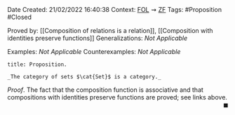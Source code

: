 <br />
<br />

Date Created: 21/02/2022 16:40:38
Context: [$\textrm{FOL}$](obsidian://open?file=First%20Order%20Logic)$\,\,\rightsquigarrow\,\,$[$\textrm{ZF}$](obsidian://open?file=Zermelo-Fraenkel%20Set%20Theory)
Tags: #Proposition #Closed 

Proved by: [[Composition of relations is a relation]], [[Composition with identities preserve functions]]
Generalizations: _Not Applicable_

Examples: _Not Applicable_
Counterexamples: _Not Applicable_

``` ad-Proposition
title: Proposition.

_The category of sets $\cat{Set}$ is a category._

```

_Proof_. The fact that the composition function is associative and that compositions with identities preserve functions are proved; see links above.<span style="float:right;">$\blacksquare$</span>

